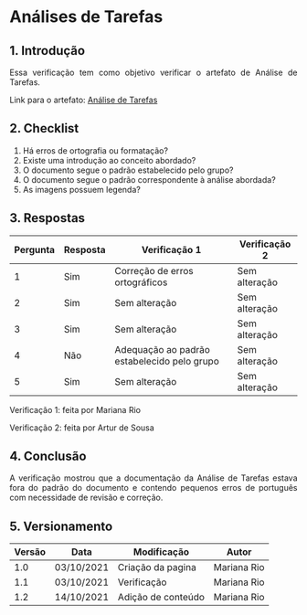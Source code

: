 # Análises de Tarefas

## 1. Introdução
<p style="text-align: justify">
Essa verificação tem como objetivo verificar o artefato de Análise de Tarefas.
</p>

Link para o artefato: [Análise de Tarefas](https://interacao-humano-computador.github.io/2021.1-MusikCity/analise/)


## 2. Checklist 

1. Há erros de ortografia ou formatação?
2. Existe uma introdução ao conceito abordado?
3. O documento segue o padrão estabelecido pelo grupo?
4. O documento segue o padrão correspondente à análise abordada?
5. As imagens possuem legenda?

## 3. Respostas

Pergunta|Resposta   |Verificação 1 |Verificação 2
--------|-----------|--------------|-----------------
1       |Sim        |Correção de erros ortográficos   | Sem alteração 
2       |Sim        |Sem alteração                    | Sem alteração 
3       |Sim        |Sem alteração                    | Sem alteração 
4       |Não        |Adequação ao padrão estabelecido pelo grupo |Sem alteração 
5       |Sim        |Sem alteração    | Sem alteração 

Verificação 1: feita por Mariana Rio
<p></p>
Verificação 2: feita por Artur de Sousa

## 4. Conclusão
<p style="text-align: justify">A verificação mostrou que a documentação da Análise de Tarefas estava fora do padrão do documento e contendo pequenos erros de português com necessidade de revisão e correção.
</p>

## 5. Versionamento
Versão|Data      |Modificação        |Autor
------|----------|-------------------|---------------
1.0   |03/10/2021|Criação da pagina  |Mariana Rio 
1.1   |03/10/2021|Verificação        |Mariana Rio
1.2   |14/10/2021|Adição de conteúdo |Mariana Rio 